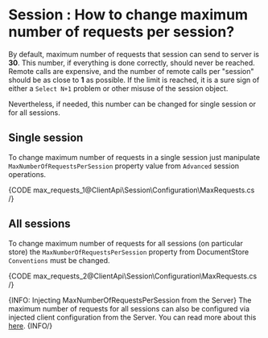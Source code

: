 # Session : How to change maximum number of requests per session?

By default, maximum number of requests that session can send to server is **30**. This number, if everything is done correctly, should never be reached. Remote calls are expensive, and the number of remote calls per "session" should be as close to **1** as possible. If the limit is reached, it is a sure sign of either a `Select N+1` problem or other misuse of the session object.

Nevertheless, if needed, this number can be changed for single session or for all sessions.

## Single session

To change maximum number of requests in a single session just manipulate `MaxNumberOfRequestsPerSession` property value from `Advanced` session operations.

{CODE max_requests_1@ClientApi\Session\Configuration\MaxRequests.cs /}

## All sessions

To change maximum number of requests for all sessions (on particular store) the `MaxNumberOfRequestsPerSession` property from DocumentStore `Conventions` must be changed.

{CODE max_requests_2@ClientApi\Session\Configuration\MaxRequests.cs /}

{INFO: Injecting MaxNumberOfRequestsPerSession from the Server}
The maximum number of requests for all sessions can also be configured via injected client configuration from the Server. You can read more about this [here](../../../studio/server/client-configuration). 
{INFO/}
